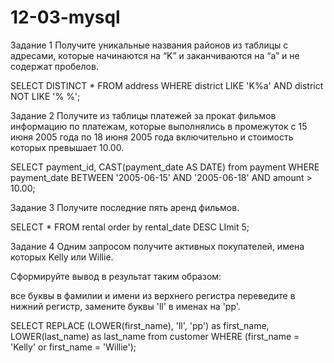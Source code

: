 # 12-03-mysql
Задание 1
Получите уникальные названия районов из таблицы с адресами, которые начинаются на “K” и заканчиваются на “a” и не содержат пробелов.  

SELECT DISTINCT * FROM address
WHERE district LIKE 'K%a'
AND district NOT LIKE '% %';

Задание 2
Получите из таблицы платежей за прокат фильмов информацию по платежам, которые выполнялись в промежуток с 15 июня 2005 года по 18 июня 2005 года включительно и стоимость которых превышает 10.00.  

SELECT payment_id, CAST(payment_date AS DATE) from payment WHERE payment_date BETWEEN '2005-06-15' AND '2005-06-18' AND amount > 10.00;

Задание 3
Получите последние пять аренд фильмов.  

SELECT * FROM rental order by rental_date DESC LImit 5;

Задание 4
Одним запросом получите активных покупателей, имена которых Kelly или Willie.

Сформируйте вывод в результат таким образом:

все буквы в фамилии и имени из верхнего регистра переведите в нижний регистр,
замените буквы 'll' в именах на 'pp'.  

SELECT REPLACE (LOWER(first_name), 'll', 'pp') as first_name, LOWER(last_name) as last_name
from customer
WHERE (first_name = 'Kelly' or first_name = 'Willie');
